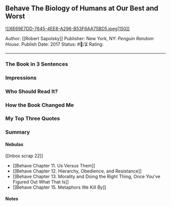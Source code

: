 ## Behave The Biology of Humans at Our Best and Worst

[ ![[6E69E7DD-7645-4EE8-A296-B53F6AA75BD5.jpeg|150]] ](https://www.amazon.com/gp/aw/d/B01IAUGC5S/ref=tmm_kin_swatch_0?ie=UTF8&qid=1680304054&sr=8-1)

Author: [[Robert Sapolsky]]
Publisher: New York, NY: _Penguin Random House_. 
Publish Date: 2017
Status: #💫/⏳ 
Rating:

___

### The Book in 3 Sentences



### Impressions



### Who Should Read It?



### How the Book Changed Me



### My Top Three Quotes



### Summary



#### Nebulas

[[Inbox scrap 22]]

- [[Behave Chapter 11. Us Versus Them]]
- [[Behave Chapter 12. Hierarchy, Obedience, and Resistance]]
- [[Behave Chapter 13. Morality and Doing the Right Thing, Once You’ve Figured Out What That Is]]
- [[Behave Chapter 15. Metaphors We Kill By]]

#### Notes

